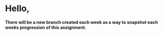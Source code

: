 # Hello,
#### There will be a new branch created each week as a way to snapshot each weeks progression of this assignment.
